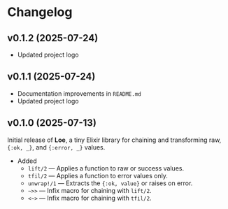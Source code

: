 # Changelog

## v0.1.2 (2025-07-24)

- Updated project logo

## v0.1.1 (2025-07-24)

- Documentation improvements in `README.md`
- Updated project logo

## v0.1.0 (2025-07-13)

Initial release of **Loe**, a tiny Elixir library for chaining and transforming raw, `{:ok, _}`, and `{:error, _}` values.

- Added
  - `lift/2` — Applies a function to raw or success values.
  - `tfil/2` — Applies a function to error values only.
  - `unwrap!/1` — Extracts the `{:ok, value}` or raises on error.
  - `~>>` — Infix macro for chaining with `lift/2`.
  - `<~>` — Infix macro for chaining with `tfil/2`.
